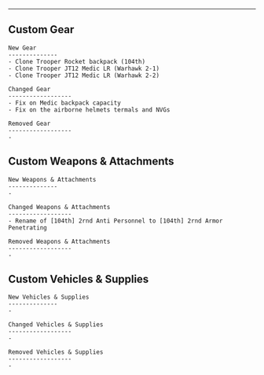 _______________
##  Custom Gear
```
New Gear
--------------
- Clone Trooper Rocket backpack (104th)
- Clone Trooper JT12 Medic LR (Warhawk 2-1)
- Clone Trooper JT12 Medic LR (Warhawk 2-2)

Changed Gear
------------------
- Fix on Medic backpack capacity
- Fix on the airborne helmets termals and NVGs

Removed Gear
------------------
- 

```
##  Custom Weapons & Attachments
```
New Weapons & Attachments
--------------
- 

Changed Weapons & Attachments
------------------
- Rename of [104th] 2rnd Anti Personnel to [104th] 2rnd Armor Penetrating

Removed Weapons & Attachments
------------------
- 

```
##  Custom Vehicles & Supplies
```
New Vehicles & Supplies
--------------
- 

Changed Vehicles & Supplies
------------------
- 

Removed Vehicles & Supplies
------------------
- 

```